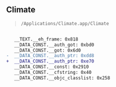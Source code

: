 ## Climate

> `/Applications/Climate.app/Climate`

```diff

   __TEXT.__eh_frame: 0x818
   __DATA_CONST.__auth_got: 0xbd0
   __DATA_CONST.__got: 0x6d0
-  __DATA_CONST.__auth_ptr: 0xdd8
+  __DATA_CONST.__auth_ptr: 0xe70
   __DATA_CONST.__const: 0x2910
   __DATA_CONST.__cfstring: 0x40
   __DATA_CONST.__objc_classlist: 0x258

```
